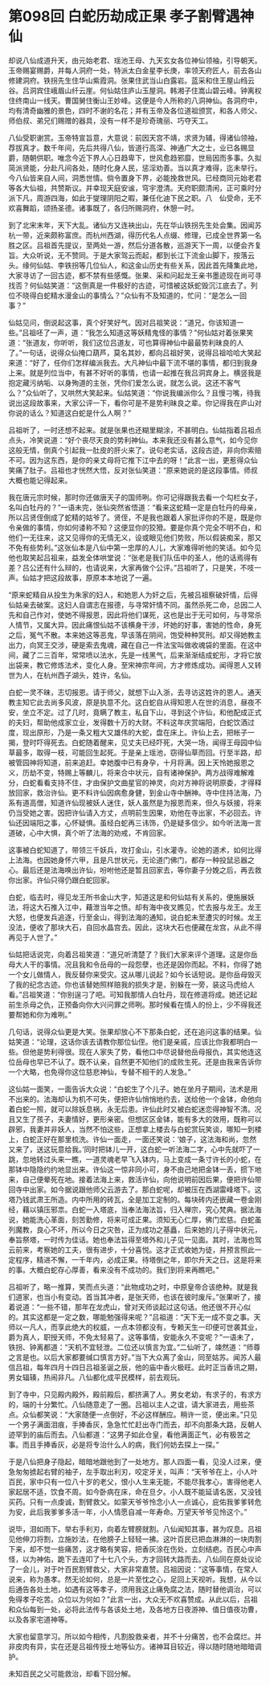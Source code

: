 # 第098回 白蛇历劫成正果 孝子割臂遇神仙

却说八仙成道升天，由元始老君、瑶池王母、九天玄女各位神仙领袖，引导朝天。玉帝赐宴赐爵，并每人洞府一处，特派太白金星李长庚，率领天府匠人，前去各山修建洞府。铁拐先生住华山紫霞洞。张果住武当山白露岩。蓝采和住王屋山绉云谷。吕洞宾住峨眉山纤云崖。何仙姑住庐山玉屋洞。韩湘子住嵩山碧云峰。钟离权住终南山一线天。曹国舅住衡山王妙峰。这便是今人所称的八洞神仙。各洞府中，均有清奇幽雅的景色，四时不谢的名花；并有玉帝及各位道祖颁赏，和各人师父、师伯叔、弟兄们赐赠的器具，没有一样不是珍奇瑰丽、巧夺天工。

八仙受职谢赏。玉帝特宣旨意，大意说：前因天宫不靖，求贤为辅，得诸仙领袖，荐拔真才。数千年间，先后共得八仙，皆道行高深、神通广大之士，业已各赐显爵，随朝供职。唯念今近下界人心日趋卑下，世风愈趋邪靡，世局因而多事。久拟简派贤能，分赴凡间各处，随时化身人民，惩淫劝善。当以真才难得，迄未举行。今八仙皆来自人间，洞悉世情。倘令置身下界，必能挽救世风。已经商同元始老君等各大仙祖，共赞斯议。并幸现天庭安谧，穹宇澄清。天府职颇清闲，正可乘时分派下凡，周游四海，如此于燮理阴阳之暇，兼任化迪下民之职。八　仙受命，无不欢喜舞蹈，颂扬圣德。诸事既了，各归所赐洞府，休憩一时。

到了北宋末年，天下大乱。诸仙方又连袂出山，先在华山铁拐先生处会集。因闻苏杭一带，近来颇称富庶。而杭州西湖，得历代名人点缀、修理，已成全世界第一名胜之区。吕祖首先提议，至两处一游，然后分道各散，巡游天下一周，以便会齐复旨。大众听说，无不赞同。于是大家驾云而起，都到长江下流金山脚下，按落云头。缘何仙姑、李铁拐等几位仙人，和这金山历史有些关系，因此首先降集此地，大家寻访了一回古迹，都不禁有些感慨。张果、采和问起龙王亲书墨迹现在尚可寻找否？何仙姑笑道：“这倒真是一件极好的古迹，可惜被这妖蛇毁沉江底去了。列位不晓得白蛇精水漫金山的事情么？”众仙有不及知道的，忙问：“是怎么一回事？”

仙姑见问，倒说起这事，真个好笑好气。因对吕祖笑说：“道兄，你该知道一些。”吕祖呸了一声，道：“我怎么知道这等妖精鬼怪的事情？”何仙姑对着张果笑道：“张道友，你听听，我们这位吕道友，可也算得神仙中最最势利昧良的人了。”一句话，说得众仙掩口葫芦，莫名其妙，都向吕祖好笑，说得吕祖哈哈大笑起来道：“好了，任你们怎样编派我去。大凡神仙中最下流不堪的事情，都归到我身上来。就是列位当中，有甚不好听的事情，也请一起推在我吕洞宾身上。横竖我是抱定藏污纳垢、以身殉道的主张，凭你们爱怎么说，就怎么说。这还不客气么？”众仙听了，又哄然大笑起来。仙姑笑道：“你说我编派你么？且慢刁嘴，待我说出这段故事来，大家公评一下，看你可是不是势利昧良之辈。你记得我在庐山对你说的话么？知道这白蛇是什么人啊？”

吕祖听了，一时还想不起来。就是张果也还糊里糊涂，不甚明白。仙姑指着吕祖点点头，冷笑说道：“好个丧尽天良的势利神仙。本来我还没有甚么意气，如今见你这般无情，倒真个引起我一肚皮的肝火来了。说句老实话，这段古迹，非向你索赔不可。因为这东西，是你的亲丈母将它推下江中去的呀！”此言一出，更惹得众仙笑痛了肚子。吕祖也才恍然大悟，反对张仙笑道：“原来她说的是这段事情。师叔大概也能记得起来。

我在唐元宗时候，那时你还做唐天子的国师咧。你可记得跟我去看一个勾栏女子，名叫白牡丹的？”一语未完，张仙突然省悟道：“看来这蛇精一定是白牡丹的母亲，所以吕贤侄倒成了蛇精的姑爷了。贤侄，不是我也跟着人家批评你的不是，既是你令亲做的事情，你如何诿称不知？这便显你的狡猾。要是你真个完全不明不白，和他们一无往来，这又见得你的无情无义，设或眼见他们势败，所以假装痴呆，那又不免有些势利。”这张仙本是八仙中第一忠厚的人儿，大家难得听他的笑话。如今见他也取笑起吕祖来，益发全体哄堂说：“张老是我们队伍中的圣人，他的话焉得有差？吕公还有什么辩的，也请说来，大家再做个公评。”吕祖听了，只是笑，不吱一声。仙姑才把这段故事，原原本本地说了一遍。

“原来蛇精自从投生为朱家的妇人，和她恩人为奸之后，先被吕祖察破奸情，后得仙姑亲去破案。这妇人自谓志在报德，与寻常奸情不同。虽然杀死二命，总因二人先和自己作对，使她不得报恩，因此将他们谋死，这也是出于无可如何，与寻常杀人情节，又属大异。因此痛恨仙姑不该横身干涉，坏她的好事，害她的性命，身死之后，冤气不散。本来她这等恶鬼，早该落在阴间，饱受种种冥刑。却又得她教主出力，向冥王交涉，硬是索去鬼魂，藏在自己一件法宝叫做收魂袋的里面。在这中间，藏了二三百年，常常喷以法水，先是一线黑气，后来渐渐结成蛇形，才将它放出袋来，教它修炼法术，变化人身。至宋神宗年间，方才修炼成功。闻得恩人又转世为人，在杭州西子湖头，姓许，名仙。

白蛇一灵不昧，志切报恩。请于师父，就想下山入浙，去寻访这姓许的恩人。通天教主知它此去尚多风波，原是执意不允。这白蛇自从得知恩人在世的消息，昼夜不安，坐立不定。过了几时，竟瞒了教主，私自下山，寻到这个许仙，和他配成正式的夫妇，帮助他成家立业，发得数十万的大财。不料这年庆赏端阳，白蛇饮酒过度，现出原形，乃是一条又粗大又雄伟的大蛇，盘在床上。许仙上去，把帐子一揭，登时吓得死去。白蛇随着醒来，见丈夫已经吓死，大哭一场，闻得王母园中仙草最多，取得一枝，可能回生起死。于是亲上瑶池，窃得仙草而回。行至半路，却被管园神将知道，前来追赶。幸她腹中已有身孕，十月将满。因上天怜她报恩之义，历劫不变，特赐上等麟儿，将来合中状元，自有诸神保护。两方战得难解难分，白蛇看看支持不住，才由保护文曲星官的神灵，向对方神将说明原委，才得释放回家，救治许仙。更不料许仙因病愈身健，到金山寺中酬神。寺中住持法海，乃系有道高僧，知道许仙现被妖人迷住，妖人虽然是为报恩而来，但久与妖接，将来仍当受她之害。因把许仙请入方丈，点明前生因果，劝他在寺出家，不必回去。许仙还因端阳之事，心怀疑惧。虽经白蛇再三讳饰，仍是疑多信少。如今听法海一言道破，心中大惧，真个听了法海的劝戒，不肯回家。

这事被白蛇知道了，带领三千妖兵，攻打金山，引水灌寺。论她的道术，如何比得上法海。也因她身怀六甲，且是凡世状元，无论道门佛门，都存一种投鼠忌器之心。最后还是法海唤出许仙，吩咐他还是暂且回家去，等你妻子分娩之后，再去救你出家。许仙只得仍跟白蛇回家。

白蛇，临去时，得见龙王所书金山大字，知道这是和何仙姑有关系的，便施展妖法，将这大石推入江中，藉泄当年之愤。却有海中夜叉瞧见，忙去报与龙王。龙王大怒，也便发兵追逐，行至金山，得到法海的通知，说白蛇未至遭灾的时候。龙王没法，便收了那块大石，自回水晶宫去。因此，这块大石也便藏在龙宫，从此不得再见于人世了。”

仙姑把话说完，向着吕祖笑道：“道兄听清楚了？我们大家来评个道理。这是你岳母大人干的事情。况且我和令岳母的一段怨孽，也还是因你而起。不料，你得了她一个女儿做情人，我反替你来受灾。这从哪儿说起？如今长话短说。是你岳母毁灭了我的纪念古迹。你也该替她照样赔我的损失才是，别躲在一旁，装这马虎给人看。”吕祖笑道：“你别逞刁了吧。可知我那情人白牡丹，现在修道将成。她还记起前生杀母之仇，正预备向你大兴问罪之师咧。那时候看在情人的份上，少不得我还要帮她和你为难咧。”

几句话，说得众仙更是大笑。张果却放心不下那条白蛇，还在追问这事的结果。仙姑笑道：“论理，这话你该去请教你那位仙侄。他们是亲戚，应该比你我都明白一些。但他是势利得很。现在人家失了势，看他口中尽说替他岳母报仇，其实他连这位岳母也早已不认了。既不认亲，自然更不知他们的成败生死。还是由我来告诉你一个大略，也免得你这位慈悲神仙，专替不相干的人发急。”

这仙姑一面笑，一面告诉大众说：“白蛇生了个儿子。她在坐月子期间，法术是用不出来的。法海却认为机不可失，便把许仙悄悄地约去，送给他一个金钵，命他向着白蛇一照，就可以除妖息祸，永无后患。许仙此时又被白蛇迷恋得神智不清。况且又生了孩子，夫妻情好，更形亲密。但想区区金钵，能有多大的效用，既称可以辟邪，我妻并非妖人，当然不怕这些，正想拿上楼去与白蛇赏玩笑谈，哪知一到楼上，白蛇正好在那里梳洗。许仙一面走，一面还笑说：‘娘子，这法海和尚，忽然又来了，送这玩意给我。’同时把钵儿一开，这白蛇一听法海二字，心中先就吓了一跳，忽地转过头来一瞧，一道灵魂老早飞入钵内，马上变成一条寸许长的小蛇，在那钵中隐隐约约地显出来。许仙这一惊非同小可，身不由己地把金钵一丢，掼下地来，自己便晕死在地。接着法海上来，救活许仙，向他说明前因后果，便把许仙带回寺中出家。如今据说跟他师父云游去了。那白蛇呢，却被压在西湖雷峰塔下。这塔乃钱武肃王所造。内中所用的砖瓦，全是加工定制的。每块砖内还嵌藏一卷金刚经，藉以镇压邪祟。白蛇一入塔底，当奉法海法旨，归入禅宗，究心梵典。据法海说，她能洗心革面，刻苦勤修，将来可成正果。须知无心仁厚，佛门宏慈。白蛇虽列魔教，良心不坏，所以今日之灾咎，正为成功之基矗，后来她的儿子得中状元，奉旨祭塔，一时传为佳话。她也奉法旨得至塔外和儿子见一见面。其时，法海也驾云前来，考察她的工夫，很有进步，十分喜悦。这才正式收她为徒，并预言照此一定程序，精进不懈，一千年内，必成正果。待塔倒之年，即尔升天之日。这是将来的事。大概白蛇存心厚善，看来没有不成功的。我们到将来再瞧吧。”

吕祖听了，略一推算，笑而点头道：“此物成功之时，中原皇帝合该绝种。就是我们道家，也当小有变动。首当其冲者，是张天师，也该在彼时废斥。”张果听了，接着说道：“一些不错，那年在龙虎山，曾对天师谈起过这句话。他还很不开心似的。其实这都是一定之数，哪能勉强得来呢？”吕祖道：“天下无一成不变之事。天师以一凡人，而享此绝大的权威，一点本领都没有，专赖天生一印便可世袭其业，爵为真人，职授天师，不免太轻易了。这等事情，安能永久不变呢？”一语未了，铁拐、钟离都道：“天机不宜轻泄。二位还以慎言为宜。”二仙听了，竦然道：“师尊之言是也。以后大家都要缄口慎言方好。”当下大众离了金山，同至姑苏。闻苏人最信吕祖，每年四月十四日吕祖圣诞之辰，他的庙中香火极旺。此时正当香讯之期，男女辐辏，热闹非凡。八仙都化成平民模样，前去观玩。

到了寺中，只见殿内殿外，殿前殿后，都挤满了人。男女老幼，有求子的，有求方的，端的十分繁忙。八仙随意走了一圈。吕祖以主人之谊，请大家进去，用些茶点。众仙都笑说：“大家随便一点倒好，不必这样酬应。稍许一览，便出来。”只见一个男子满面泪痕，手捧香灰，急急忙忙赶出寺门而去，却不向那条大路，反朝人迹罕到的庙后而去。八仙都道：“这男子如此仓皇，看他满面正气，必有极苦之事。而且手捧香灰，必是将专治什么人的病，我们何妨去探上一探。”

于是八仙把身子隐起，暗暗地跟他到了一处地方。那人四面一看，见没人过来，便急匆匆掳起右臂的袖子，左手取出利刃，咬定牙关，叫声：“天爷爷在上，小人叶百民，家中只有一位八十岁的老父，恨小人生来无能，不能尽我孝心，害得他老人家起居不适，饮食不周。如今卧病在床，命在旦夕。小人既不能延请名医，又没钱买药。只有一点虔诚，割臂救父。如蒙天爷爷怜念小人一点诚心，庇佑我爹爹转危为安，此后我爹爹多活一年，小人情愿自减一年寿命。万望天爷爷见怜这个。”

说毕，泪如雨下。举右手利刃，向着左臂膀就割。八仙闻知其事，甚为叹息。吕祖见他伸刀将割，立施妙法，在他膀子上轻轻一拂。这叶百民已把血淋淋的一块肉割下来，却不觉一些痛苦，这才略有笑容，把香灰涂在伤处，立刻结疤。百民心中声怪，以为神佑，跪下去连叩了十七八个头，方才回转大路而去。八仙同在原处议论了一会儿，对于叶百民割臂救父，大家非常嘉赞。吕祖因说：“这等事情，在常人说来，称为愚孝。然无论如何，总是一片至忱之心，足回上天视听。我想，从今以后通告各处土地，如遇有这等孝子，须用我这止痛免腐之法，随时替他调治，可以免得孝子吃苦。众位以为何如？”此言一出，大众无不欢喜赞成。从此以后，吕祖和众仙每到一处，必将此法传与各该处土地，及各地方日夜游神、值日值夜功曹，以及各家宅道神等。

大家也留意学习。所以如今相传，凡割股救亲者，并不十分痛苦，也不会腐烂。并非皮肉有异，实在还是吕祖传授土地等仙方。诸神耳目较近，得以随时随地暗暗调护。

未知百民之父可能救治，却看下回分解。
